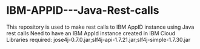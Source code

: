 # IBM-APPID---Java-Rest-calls
This repository is used to make rest calls to IBM AppID instance using Java rest calls
Need to have an IBM AppId instance created in IBM Cloud
Libraries required: jose4j-0.7.0.jar;slf4j-api-1.7.21.jar;slf4j-simple-1.7.30.jar
